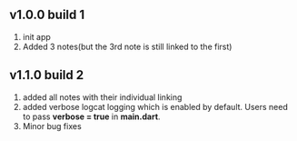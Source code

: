 ## v1.0.0 build 1
1. init app
2. Added 3 notes(but the 3rd note is still linked to the first)

## v1.1.0 build 2
1. added all notes with their individual linking
2. added verbose logcat logging which is enabled by default. Users need to pass **verbose = true** in **main.dart**.
3. Minor bug fixes
